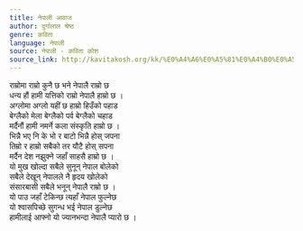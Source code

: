 ```yaml
---
title: नेपाली आवाज
author: दुर्गालाल श्रेष्ठ
genre: कविता
language: नेपाली
source: नेपाली - कविता कोश
source_link: http://kavitakosh.org/kk/%E0%A4%A6%E0%A5%81%E0%A4%B0%E0%A5%8D%E0%A4%97%E0%A4%BE%E0%A4%B2%E0%A4%BE%E0%A4%B2_%E0%A4%B6%E0%A5%8D%E0%A4%B0%E0%A5%87%E0%A4%B7%E0%A5%8D%E0%A4%A0
---
```


राम्रोमा राम्रो कुनै छ भने नेपालै राम्रो छ  
धन्य हौं हामी यत्तिको राम्रो नेपालै हाम्रो छ ।  
अग्लोमा अग्लो यहीं छ हाम्रो हिउँको पहाड  
बेग्लैको मेला बेग्लैको पर्व बेग्लैको चहाड  
मर्दैनौं हामी नमर्ने कला संस्कृति हाम्रो छ ।  
भिन्नै भए नि के भो र बाटो भिन्नै होस् जपना  
तिम्रो र हाम्रो सबैको तर यौटै होस् सपना  
मर्दैन देश नझुक्ने जहाँ साहसै हाम्रो छ ।  
यो मुख खोल्दा सबैले सुनून् नेपाल बोलेको  
सबैले देखून् नेपालले नै हृदय खोलेको  
संसारबासी सबैले भनून् नेपालै राम्रो छ ।  
यो पाउ जहाँ टेकिन्छ त्यहाँ नेपाल फुल्नेछ  
यो श्वासपिच्छे सुगन्ध भई नेपाल डुल्नेछ  
हामीलाई आफ्नो यो ज्यानभन्दा नेपालै प्यारो छ ।
